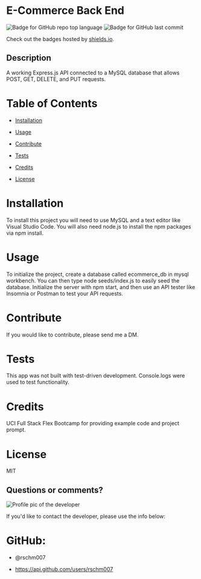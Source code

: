 
# E-Commerce Back End

![Badge for GitHub repo top language](https://img.shields.io/github/languages/top/rschm007/E-Commerce_Back_End?style=flat&logo=appveyor) ![Badge for GitHub last commit](https://img.shields.io/github/last-commit/rschm007/E-Commerce_Back_End?style=flat&logo=appveyor)
  
Check out the badges hosted by [shields.io](https://shields.io/).


## Description

A working Express.js API connected to a MySQL database that allows POST, GET, DELETE, and PUT requests.
# Table of Contents
* [Installation](#installation)

* [Usage](#usage)

* [Contribute](#contribute)

* [Tests](#tests)

* [Credits](#credits)

* [License](#license)

# Installation

To install this project you will need to use MySQL and a text editor like Visual Studio Code. You will also need node.js to install the npm packages via npm install.


# Usage

To initialize the project, create a database called ecommerce_db in mysql workbench. You can then type node seeds/index.js to easily seed the database. Initialize the server with npm start, and then use an API tester like Insomnia or Postman to test your API requests.


# Contribute

If you would like to contribute, please send me a DM.


# Tests

This app was not built with test-driven development. Console.logs were used to test functionality.


# Credits

UCI Full Stack Flex Bootcamp for providing example code and project prompt.


# License

MIT



## Questions or comments?

![Profile pic of the developer](https://avatars1.githubusercontent.com/u/69170803?v=4)

If you'd like to contact the developer, please use the info below:

# GitHub:

* @rschm007 

* https://api.github.com/users/rschm007
